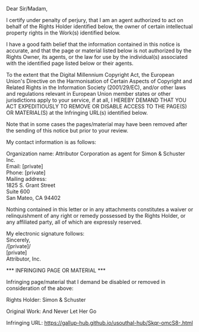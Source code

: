 Dear Sir/Madam,

I certify under penalty of perjury, that I am an agent authorized to act on behalf of the Rights Holder identified below, the owner of certain intellectual property rights in the Work(s) identified below.

I have a good faith belief that the information contained in this notice is accurate, and that the page or material listed below is not authorized by the Rights Owner, its agents, or the law for use by the individual(s) associated with the identified page listed below or their agents.

To the extent that the Digital Millennium Copyright Act, the European Union's Directive on the Harmonisation of Certain Aspects of Copyright and Related Rights in the Information Society (2001/29/EC), and/or other laws and regulations relevant in European Union member states or other jurisdictions apply to your service, if at all, I HEREBY DEMAND THAT YOU ACT EXPEDITIOUSLY TO REMOVE OR DISABLE ACCESS TO THE PAGE(S) OR MATERIAL(S) at the Infringing URL(s) identified below.

Note that in some cases the pages/material may have been removed after the sending of this notice but prior to your review.

My contact information is as follows:

Organization name: Attributor Corporation as agent for Simon & Schuster Inc.  
Email: [private]  
Phone: [private]    
Mailing address:    
1825 S. Grant Street  
Suite 600  
San Mateo, CA 94402  

Nothing contained in this letter or in any attachments constitutes a waiver or relinquishment of any right or remedy possessed by the Rights Holder, or any affiliated party, all of which are expressly reserved.

My electronic signature follows:  
Sincerely,  
/[private]/    
[private]    
Attributor, Inc.  

*** INFRINGING PAGE OR MATERIAL ***

Infringing page/material that I demand be disabled or removed in consideration of the above:

Rights Holder: Simon & Schuster

Original Work: And Never Let Her Go

Infringing URL: https://gallup-hub.github.io/usouthal-hub/Skqr-omcS8-.html
